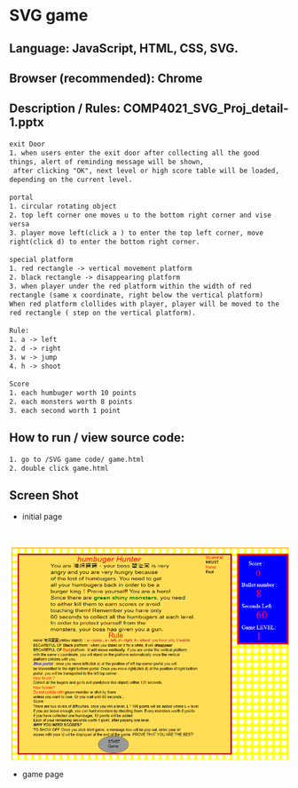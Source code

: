 # SVG game
## Language: JavaScript, HTML, CSS, SVG.
## Browser (recommended): Chrome
## Description / Rules:  COMP4021_SVG_Proj_detail-1.pptx
```
exit Door
1. when users enter the exit door after collecting all the good things, alert of reminding message will be shown,
 after clicking "OK", next level or high score table will be loaded, depending on the current level.

portal
1. circular rotating object
2. top left corner one moves u to the bottom right corner and vise versa
3. player move left(click a ) to enter the top left corner, move right(click d) to enter the bottom right corner.

special platform
1. red rectangle -> vertical movement platform
2. black rectangle -> disappearing platform
3. when player under the red platform within the width of red rectangle (same x coordinate, right below the vertical platform)
When red platform clollides with player, player will be moved to the red rectangle ( step on the vertical platform).

Rule:
1. a -> left
2. d -> right
3. w -> jump
4. h -> shoot

Score
1. each humbuger worth 10 points
2. each monsters worth 8 points
3. each second worth 1 point

```
## How to run / view source code:
```
1. go to /SVG game code/ game.html
2. double click game.html

```
## Screen Shot
- initial page
<br/>

![](image.png)

- game page
